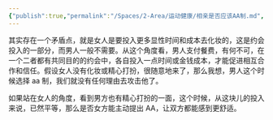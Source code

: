 ```yaml
---
{"publish":true,"permalink":"/Spaces/2-Area/运动健康/相亲是否应该AA制.md","title":"相亲是否应该AA制","created":"2022-06-09","modified":"2023-03-14","cssclasses":""}
---
```



其实存在一个矛盾点，就是女人是要投入更多显性时间和成本去化妆的，这是约会投入的一部分，而男人一般不需要。从这个角度看，男人支付餐费，有何不可，在一个二者都有共同目的的约会中，各自投入一点时间或金钱成本，才能促进相互合作和信任。假设女人没有化妆或精心打扮，很随意地来了，那么我想，男人这个时候选择 aa 制，我们就没有任何理由去攻击他了。

如果站在女人的角度，看到男方也有精心打扮的一面，这个时候，从这块儿的投入来说，已然平等，那么是否女方能主动提出 AA，让双方都能感到更舒适。
